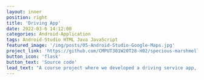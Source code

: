 ```yaml
---
layout: inner
position: right
title: 'Driving App'
date: 2022-03-6 14:12:00
categories: Android-Application
tags: Android-Studio HTML Java JavaScript
featured_image: '/img/posts/05-Android-Studio-Google-Maps.jpg'
project_link: 'https://github.com/CMPUT301W20T28-H02/specious-marshmellow'
button_icon: 'flask'
button_text: 'Source code'
lead_text: "A course project where we developed a driving service app, where drivers and users could connect to one another and see each other's geographical locations using Google Maps API. Users could upload profile pictures that were stored on the Firebase Real-time Database."
---
```

